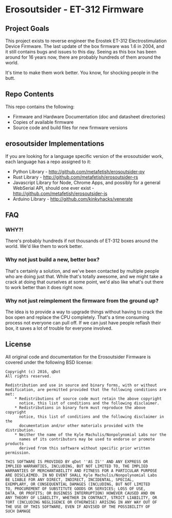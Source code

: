 # Erosoutsider - ET-312 Firmware

## Project Goals

This project exists to reverse engineer the Erostek ET-312
Electrostimulation Device Firmware. The last update of the box
firmware was 1.6 in 2004, and it still contains bugs and issues to
this day. Seeing as this box has been around for 16 years now, there
are probably hundreds of them around the world.

It's time to make them work better. You know, for shocking people in
the butt.

## Repo Contents

This repo contains the following:

- Firmware and Hardware Documentation (doc and datasheet directories)
- Copies of available firmware
- Source code and build files for new firmware versions

## erosoutsider Implementations

If you are looking for a language specific version of the erosoutsider
work, each language has a repo assigned to it:

- Python Library - http://github.com/metafetish/erosoutsider-py
- Rust Library - http://github.com/metafetish/erosoutsider-rs
- Javascript Library for Node, Chrome Apps, and possibly for a general
  WebSerial API, should one ever exist -
  http://github.com/metafetish/erosoutsider-js
- Arduino Library - http://github.com/kinkyhacks/venerate

## FAQ

### WHY?!

There's probably hundreds if not thousands of ET-312 boxes around the
world. We'd like them to work better.

### Why not just build a new, better box?

That's certainly a solution, and we've been contacted by multiple
people who are doing just that. While that's totally awesome, and we
might take a crack at doing that ourselves at some point, we'd also
like what's out there to work better than it does right now.

### Why not just reimplement the firmware from the ground up?

The idea is to provide a way to upgrade things without having to crack
the box open and replace the CPU completely. That's a time consuming
process not everyone can pull off. If we can just have people reflash
their box, it saves a lot of trouble for everyone involved.

## License

All original code and documentation for the Erosoutsider Firmware is
covered under the following BSD license:

    Copyright (c) 2016, qDot
    All rights reserved.

    Redistribution and use in source and binary forms, with or without
    modification, are permitted provided that the following conditions are met:
        * Redistributions of source code must retain the above copyright
          notice, this list of conditions and the following disclaimer.
        * Redistributions in binary form must reproduce the above copyright
          notice, this list of conditions and the following disclaimer in the
          documentation and/or other materials provided with the distribution.
        * Neither the name of the Kyle Machulis/Nonpolynomial Labs nor the
          names of its contributors may be used to endorse or promote products
          derived from this software without specific prior written permission.

    THIS SOFTWARE IS PROVIDED BY qDot ''AS IS'' AND ANY EXPRESS OR
    IMPLIED WARRANTIES, INCLUDING, BUT NOT LIMITED TO, THE IMPLIED
    WARRANTIES OF MERCHANTABILITY AND FITNESS FOR A PARTICULAR PURPOSE
    ARE DISCLAIMED. IN NO EVENT SHALL Kyle Machulis/Nonpolynomial Labs
    BE LIABLE FOR ANY DIRECT, INDIRECT, INCIDENTAL, SPECIAL,
    EXEMPLARY, OR CONSEQUENTIAL DAMAGES (INCLUDING, BUT NOT LIMITED
    TO, PROCUREMENT OF SUBSTITUTE GOODS OR SERVICES; LOSS OF USE,
    DATA, OR PROFITS; OR BUSINESS INTERRUPTION) HOWEVER CAUSED AND ON
    ANY THEORY OF LIABILITY, WHETHER IN CONTRACT, STRICT LIABILITY, OR
    TORT (INCLUDING NEGLIGENCE OR OTHERWISE) ARISING IN ANY WAY OUT OF
    THE USE OF THIS SOFTWARE, EVEN IF ADVISED OF THE POSSIBILITY OF
    SUCH DAMAGE

